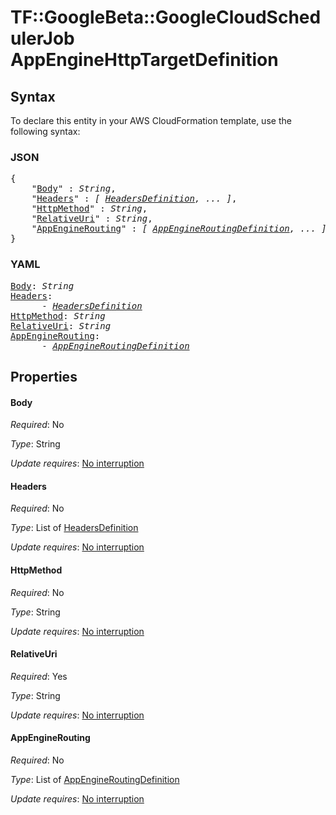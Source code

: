 # TF::GoogleBeta::GoogleCloudSchedulerJob AppEngineHttpTargetDefinition

## Syntax

To declare this entity in your AWS CloudFormation template, use the following syntax:

### JSON

<pre>
{
    "<a href="#body" title="Body">Body</a>" : <i>String</i>,
    "<a href="#headers" title="Headers">Headers</a>" : <i>[ <a href="headersdefinition.md">HeadersDefinition</a>, ... ]</i>,
    "<a href="#httpmethod" title="HttpMethod">HttpMethod</a>" : <i>String</i>,
    "<a href="#relativeuri" title="RelativeUri">RelativeUri</a>" : <i>String</i>,
    "<a href="#appenginerouting" title="AppEngineRouting">AppEngineRouting</a>" : <i>[ <a href="appengineroutingdefinition.md">AppEngineRoutingDefinition</a>, ... ]</i>
}
</pre>

### YAML

<pre>
<a href="#body" title="Body">Body</a>: <i>String</i>
<a href="#headers" title="Headers">Headers</a>: <i>
      - <a href="headersdefinition.md">HeadersDefinition</a></i>
<a href="#httpmethod" title="HttpMethod">HttpMethod</a>: <i>String</i>
<a href="#relativeuri" title="RelativeUri">RelativeUri</a>: <i>String</i>
<a href="#appenginerouting" title="AppEngineRouting">AppEngineRouting</a>: <i>
      - <a href="appengineroutingdefinition.md">AppEngineRoutingDefinition</a></i>
</pre>

## Properties

#### Body

_Required_: No

_Type_: String

_Update requires_: [No interruption](https://docs.aws.amazon.com/AWSCloudFormation/latest/UserGuide/using-cfn-updating-stacks-update-behaviors.html#update-no-interrupt)

#### Headers

_Required_: No

_Type_: List of <a href="headersdefinition.md">HeadersDefinition</a>

_Update requires_: [No interruption](https://docs.aws.amazon.com/AWSCloudFormation/latest/UserGuide/using-cfn-updating-stacks-update-behaviors.html#update-no-interrupt)

#### HttpMethod

_Required_: No

_Type_: String

_Update requires_: [No interruption](https://docs.aws.amazon.com/AWSCloudFormation/latest/UserGuide/using-cfn-updating-stacks-update-behaviors.html#update-no-interrupt)

#### RelativeUri

_Required_: Yes

_Type_: String

_Update requires_: [No interruption](https://docs.aws.amazon.com/AWSCloudFormation/latest/UserGuide/using-cfn-updating-stacks-update-behaviors.html#update-no-interrupt)

#### AppEngineRouting

_Required_: No

_Type_: List of <a href="appengineroutingdefinition.md">AppEngineRoutingDefinition</a>

_Update requires_: [No interruption](https://docs.aws.amazon.com/AWSCloudFormation/latest/UserGuide/using-cfn-updating-stacks-update-behaviors.html#update-no-interrupt)

